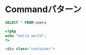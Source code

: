 # Commandパターン


```sql
SELECT * FROM users
```


```php
<?php
echo "hello world";
?>

<div class="container">
```
